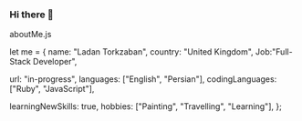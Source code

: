 ### Hi there 👋
 aboutMe.js
 
let me = {
name: "Ladan Torkzaban",
country: "United Kingdom",
Job:"Full-Stack Developer",
  

url: "in-progress",
languages: ["English", "Persian"],
codingLanguages: ["Ruby", "JavaScript"],

learningNewSkills: true,
hobbies: ["Painting", "Travelling", "Learning"],
 };
<!--
**ladantork/ladantork** is a ✨ _special_ ✨ repository because its `README.md` (this file) appears on your GitHub profile.

-->

